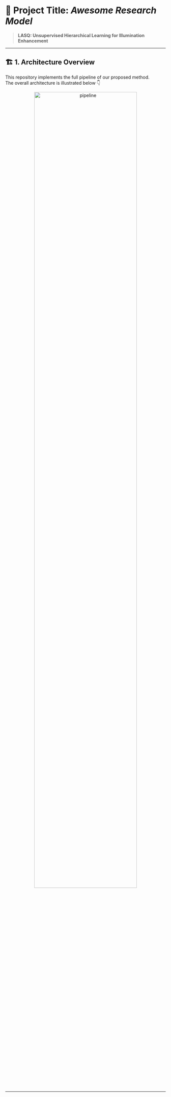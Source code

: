 # 🧠 Project Title: *Awesome Research Model*

> **LASQ: Unsupervised Hierarchical Learning for Illumination Enhancement**
---

## 🏗️ 1. Architecture Overview

This repository implements the full pipeline of our proposed method.  
The overall architecture is illustrated below 👇  

<p align="center">
  <img src="assets/pipeline.png" alt="pipeline" width="80%">
</p>

---
